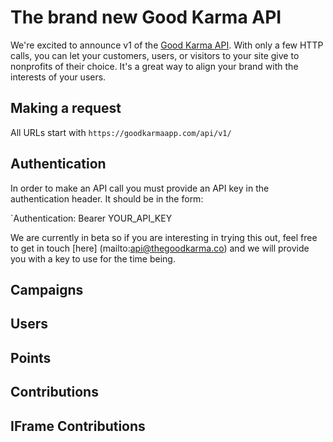 The brand new Good Karma API
=============================

We're excited to announce v1 of the [Good Karma API](http://goodkarmaapp.com). With only a few HTTP calls, you can let your customers, users, or visitors to your site give to nonprofits of their choice. It's a great way to align your brand with the interests of your users.

Making a request
-----------------

All URLs start with `https://goodkarmaapp.com/api/v1/`

Authentication
---------------

In order to make an API call you must provide an API key in the authentication header. It should be in the form:

`Authentication: Bearer YOUR_API_KEY

We are currently in beta so if you are interesting in trying this out, feel free to get in touch [here] (mailto:api@thegoodkarma.co) and we will provide you with a key to use for the time being.

Campaigns
---------


Users
-----


Points
------


Contributions
-------------


IFrame Contributions
---------------------






